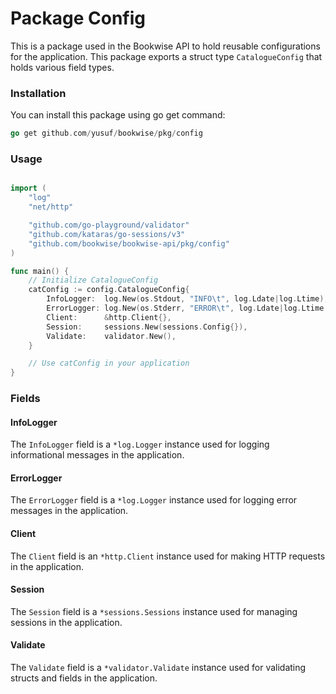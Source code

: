 # Package Config

This is a package used in the Bookwise API to hold reusable configurations for the application. This package exports a struct type `CatalogueConfig` that holds various field types.

### Installation

You can install this package using go get command:

```go
go get github.com/yusuf/bookwise/pkg/config
```

### Usage

```go

import (
	"log"
	"net/http"

	"github.com/go-playground/validator"
	"github.com/kataras/go-sessions/v3"
	"github.com/bookwise/bookwise-api/pkg/config"
)

func main() {
    // Initialize CatalogueConfig
    catConfig := config.CatalogueConfig{
        InfoLogger:  log.New(os.Stdout, "INFO\t", log.Ldate|log.Ltime),
        ErrorLogger: log.New(os.Stderr, "ERROR\t", log.Ldate|log.Ltime|log.Lshortfile),
        Client:      &http.Client{},
        Session:     sessions.New(sessions.Config{}),
        Validate:    validator.New(),
    }

    // Use catConfig in your application
}
```

### Fields

#### InfoLogger

The `InfoLogger` field is a `*log.Logger` instance used for logging informational messages in the application.

#### ErrorLogger

The `ErrorLogger` field is a `*log.Logger` instance used for logging error messages in the application.

#### Client

The `Client` field is an `*http.Client` instance used for making HTTP requests in the application.

#### Session

The `Session` field is a `*sessions.Sessions` instance used for managing sessions in the application.

#### Validate

The `Validate` field is a `*validator.Validate` instance used for validating structs and fields in the application.
